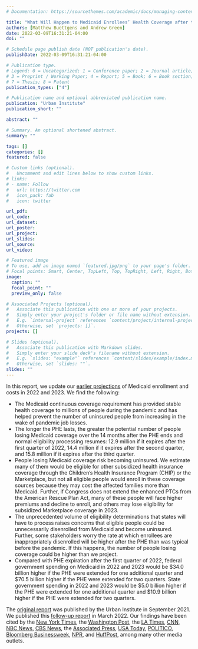 ```yaml
---
# Documentation: https://sourcethemes.com/academic/docs/managing-content/

title: "What Will Happen to Medicaid Enrollees’ Health Coverage after the Public Health Emergency? Updated Projections of Medicaid Coverage and Costs"
authors: [Matthew Buettgens and Andrew Green]
date: 2022-03-09T16:31:21-04:00
doi: ""

# Schedule page publish date (NOT publication's date).
publishDate: 2022-03-09T16:31:21-04:00

# Publication type.
# Legend: 0 = Uncategorized; 1 = Conference paper; 2 = Journal article;
# 3 = Preprint / Working Paper; 4 = Report; 5 = Book; 6 = Book section;
# 7 = Thesis; 8 = Patent
publication_types: ["4"]

# Publication name and optional abbreviated publication name.
publication: "Urban Institute"
publication_short: ""

abstract: ""

# Summary. An optional shortened abstract.
summary: ""

tags: []
categories: []
featured: false

# Custom links (optional).
#   Uncomment and edit lines below to show custom links.
# links:
# - name: Follow
#   url: https://twitter.com
#   icon_pack: fab
#   icon: twitter

url_pdf:
url_code:
url_dataset:
url_poster:
url_project:
url_slides:
url_source:
url_video:

# Featured image
# To use, add an image named `featured.jpg/png` to your page's folder. 
# Focal points: Smart, Center, TopLeft, Top, TopRight, Left, Right, BottomLeft, Bottom, BottomRight.
image:
  caption: ""
  focal_point: ""
  preview_only: false

# Associated Projects (optional).
#   Associate this publication with one or more of your projects.
#   Simply enter your project's folder or file name without extension.
#   E.g. `internal-project` references `content/project/internal-project/index.md`.
#   Otherwise, set `projects: []`.
projects: []

# Slides (optional).
#   Associate this publication with Markdown slides.
#   Simply enter your slide deck's filename without extension.
#   E.g. `slides: "example"` references `content/slides/example/index.md`.
#   Otherwise, set `slides: ""`.
slides: ""
---
```

In this report, we update our [earlier projections](https://andykgreen.com/publication/medicaid-enrollment/) of Medicaid enrollment and costs in 2022 and 2023. We find the following:

- The Medicaid continuous coverage requirement has provided stable health coverage to millions of people during the pandemic and has helped prevent the number of uninsured people from increasing in the wake of pandemic job losses.
- The longer the PHE lasts, the greater the potential number of people losing Medicaid coverage over the 14 months after the PHE ends and normal eligibility processing resumes: 12.9 million if it expires after the first quarter of 2022, 14.4 million if it expires after the second quarter, and 15.8 million if it expires after the third quarter.
- People losing Medicaid coverage risk becoming uninsured. We estimate many of them would be eligible for other subsidized health insurance coverage through the Children’s Health Insurance Program (CHIP) or the Marketplace, but not all eligible people would enroll in these coverage sources because they may cost the affected families more than Medicaid. Further, if Congress does not extend the enhanced PTCs from the American Rescue Plan Act, many of these people will face higher premiums and decline to enroll, and others may lose eligibility for subsidized Marketplace coverage in 2023.
- The unprecedented volume of eligibility determinations that states will have to process raises concerns that eligible people could be unnecessarily disenrolled from Medicaid and become uninsured. Further, some stakeholders worry the rate at which enrollees are inappropriately disenrolled will be higher after the PHE than was typical before the pandemic. If this happens, the number of people losing coverage could be higher than we project.
- Compared with PHE expiration after the first quarter of 2022, federal government spending on Medicaid in 2022 and 2023 would be \$34.0 billion higher if the PHE were extended for one additional quarter and \$70.5 billion higher if the PHE were extended for two quarters. State government spending in 2022 and 2023 would be \$5.0 billion higher if the PHE were extended for one additional quarter and \$10.9 billion higher if the PHE were extended for two quarters.


The [original report](https://www.urban.org/research/publication/what-will-happen-unprecedented-high-medicaid-enrollment-after-public-health-emergency) was published by the Urban Institute in September 2021. We published this [follow-up report](https://www.urban.org/research/publication/what-will-happen-medicaid-enrollees-health-coverage-after-public-health-emergency) in March 2022. Our findings have been cited by the [New York Times](https://www.nytimes.com/2022/04/04/opinion/covid-medicaid-loss.html), the [Washington Post](https://www.washingtonpost.com/health/2022/03/14/medicaid-loss-of-coverage/), the [LA Times](https://www.latimes.com/science/story/2022-03-14/why-you-may-miss-the-covid-public-health-emergency-when-its-over), [CNN](https://www.cnn.com/2022/04/05/politics/obamacare-subsidies-families/index.html), [NBC News](https://www.nbcnews.com/health/health-care/public-health-emergency-end-cause-millions-lose-medicaid-coverage-rcna7419), [CBS News](https://www.cbsnews.com/news/medicaid-eligibility-millions-may-lose-coverage/), the [Associated Press](https://apnews.com/article/covid-health-business-coronavirus-vaccine-medicaid-fbb66b72937f3517a5d3d1ba8840f339), [USA Today](https://www.usatoday.com/story/news/health/2022/04/01/end-covid-19-emergency-could-jeopardize-medicaid-millions-us/7190506001/?gnt-cfr=1), [POLITICO](https://www.politico.com/news/2022/02/02/medicaid-states-pandemic-loss-00004153), [Bloomberg Businessweek](https://www.bloomberg.com/news/articles/2022-02-17/renewed-medicaid-eligibility-checks-threaten-health-care-for-millions), [NPR](https://www.npr.org/sections/health-shots/2022/02/14/1080295015/why-millions-on-medicaid-are-at-risk-of-losing-coverage-in-the-months-ahead), and [HuffPost](https://www.huffpost.com/entry/affordable-care-act-obamacare-subsidies-medicaid-family-glitch_n_623a43cfe4b0c727d4849e3e), among many other media outlets. 